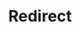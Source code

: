 ﻿---
layout: src/layouts/Redirect.astro
title: Redirect
redirect: /docs/deployments/databases/sql-server/dacpac
pubDate:  2023-01-01
navSearch: false
navSitemap: false
navMenu: false
---
